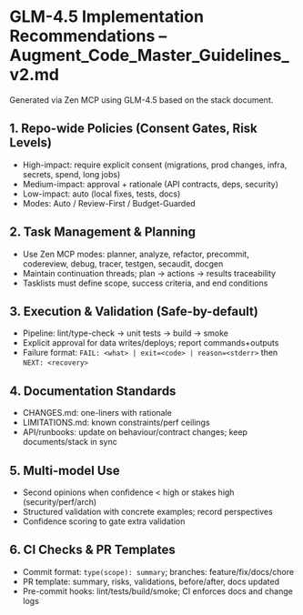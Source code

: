 # GLM-4.5 Implementation Recommendations – Augment_Code_Master_Guidelines_v2.md

Generated via Zen MCP using GLM-4.5 based on the stack document.

## 1. Repo-wide Policies (Consent Gates, Risk Levels)
- High-impact: require explicit consent (migrations, prod changes, infra, secrets, spend, long jobs)
- Medium-impact: approval + rationale (API contracts, deps, security)
- Low-impact: auto (local fixes, tests, docs)
- Modes: Auto / Review-First / Budget-Guarded

## 2. Task Management & Planning
- Use Zen MCP modes: planner, analyze, refactor, precommit, codereview, debug, tracer, testgen, secaudit, docgen
- Maintain continuation threads; plan → actions → results traceability
- Tasklists must define scope, success criteria, and end conditions

## 3. Execution & Validation (Safe-by-default)
- Pipeline: lint/type-check → unit tests → build → smoke
- Explicit approval for data writes/deploys; report commands+outputs
- Failure format: `FAIL: <what> | exit=<code> | reason=<stderr>` then `NEXT: <recovery>`

## 4. Documentation Standards
- CHANGES.md: one-liners with rationale
- LIMITATIONS.md: known constraints/perf ceilings
- API/runbooks: update on behaviour/contract changes; keep documents/stack in sync

## 5. Multi-model Use
- Second opinions when confidence < high or stakes high (security/perf/arch)
- Structured validation with concrete examples; record perspectives
- Confidence scoring to gate extra validation

## 6. CI Checks & PR Templates
- Commit format: `type(scope): summary`; branches: feature/fix/docs/chore
- PR template: summary, risks, validations, before/after, docs updated
- Pre-commit hooks: lint/tests/build/smoke; CI enforces docs and change logs

